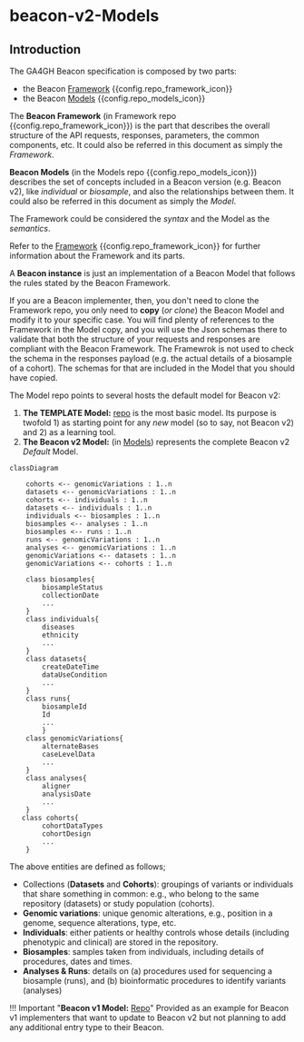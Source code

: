 # beacon-v2-Models

## Introduction

The GA4GH Beacon specification is composed by two parts:

* the Beacon [Framework](framework.md) {{config.repo_framework_icon}}
* the Beacon [Models](models.md) {{config.repo_models_icon}}

The **Beacon Framework** (in Framework repo {{config.repo_framework_icon}}) is the part that describes the overall structure of the API requests, responses, parameters, the common components, etc. It could also be referred in this document as simply the *Framework*.

**Beacon Models** (in the Models repo {{config.repo_models_icon}}) describes the set of concepts included in a Beacon version (e.g. Beacon v2), like *individual* or *biosample*, and also the relationships between them. It could also be referred in this document as simply the *Model*.

The Framework could be considered the *syntax* and the Model as the *semantics*. 

Refer to the [Framework](framework.md) {{config.repo_framework_icon}} for further information about the Framework and its parts.

A **Beacon instance** is just an implementation of a Beacon Model that follows the rules stated by the Beacon Framework.

If you are a Beacon implementer, then, you don't need to clone the Framework repo, you only need to **copy** (*or clone*) the Beacon Model and modify it to your specific case. You will find plenty of references to the Framework in the Model copy, and you will use the Json schemas there to validate that both the structure of your requests and responses are compliant with the Beacon Framework. The Framewrok is not used to check the schema in the responses payload (e.g. the actual details of a biosample of a cohort). The schemas for that are included in the Model that you should have copied.

The Model repo points to several hosts the default model for Beacon v2:

1. **The TEMPLATE Model:** [repo](https://github.com/ga4gh-beacon/Model-TEMPLATE) is the most basic model. Its purpose is twofold 1) as starting point for any *new* model (so to say, not Beacon v2) and 2) as a learning tool.
2. **The Beacon v2 Model:** (in [Models](https://github.com/ga4gh-beacon/beacon-v2-Models)) represents the complete Beacon v2 _Default_ Model.
``` mermaid
classDiagram

    cohorts <-- genomicVariations : 1..n
    datasets <-- genomicVariations : 1..n
    cohorts <-- individuals : 1..n
    datasets <-- individuals : 1..n
    individuals <-- biosamples : 1..n
    biosamples <-- analyses : 1..n
    biosamples <-- runs : 1..n
    runs <-- genomicVariations : 1..n
    analyses <-- genomicVariations : 1..n
    genomicVariations <-- datasets : 1..n
    genomicVariations <-- cohorts : 1..n

    class biosamples{
        biosampleStatus
        collectionDate
        ...
    }
    class individuals{
        diseases
        ethnicity
        ...
    }
    class datasets{
        createDateTime
        dataUseCondition
        ...
    }
    class runs{
        biosampleId
        Id
        ...
        }
    class genomicVariations{
        alternateBases
        caseLevelData
        ...
    }
    class analyses{
        aligner
        analysisDate
        ...
    }
   class cohorts{
        cohortDataTypes
        cohortDesign
        ...
    }
```

The above entities are defined as follows;

  * Collections (**Datasets** and **Cohorts**): groupings of variants or individuals that share something in common: e.g., who belong to the same repository (datasets) or study population (cohorts).
  * **Genomic variations**: unique genomic alterations, e.g., position in a genome, sequence alterations, type, etc.
  * **Individuals**: either patients or healthy controls whose details (including phenotypic and clinical) are stored in the repository.
  * **Biosamples**: samples taken from individuals, including details of procedures, dates and times.
  * **Analyses & Runs**: details on (a) procedures used for sequencing a biosample (runs), and (b) bioinformatic procedures to identify variants (analyses)

!!! Important "**Beacon v1 Model:** [Repo](https://github.com/ga4gh-beacon/Model-BEACON-v1)"
    Provided as an example for Beacon v1 implementers that want to update to Beacon v2 but not planning to add any additional entry type to their Beacon.
